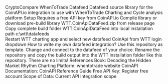 CryptoCompare WhenToTrade Datafeed
Datafeed source library for the CoinAPI.io integration to use with WhenToTrade Charting and Cycle analysis platform
Setup
Requires a free API key from CoinAPI.io
Compile library or download pre-build library WTT.CoinApiDataFeed.zip from release page
Copy complete build folder WTT.CoinApiDataFeed into local installation path c:\wtt\datafeeds\
Restart WTT charting app and select new datafeed CoinApi from WTT login dropdown
How to write my own datafeed integration?
Use this repository as template. Change and connect to the datafeed of your choice. Rename the repository and copy the build output into the WTT installation folder like this repository. There are no limits!
References
Book: Decoding the Hidden Market Rhythm
Charting Platform: whentotrade website
CoinAPI Documentation: CoinAPI Reference Guide
Free API Key: Register free account
Scope of Data: Current API integration scope
